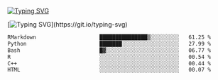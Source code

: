 [![Typing SVG](https://readme-typing-svg.demolab.com?font=Fira+Code&duration=1&pause=1000&center=true&vCenter=true&width=435&lines=Ivy+Streeter)](https://git.io/typing-svg)

[![Typing SVG](https://readme-typing-svg.demolab.com?font=Fira+Code&pause=1000&center=true&width=435&lines=Hello%2C+nice+to+meet+you!;I+am+a+researcher+in+biotech.;I+am+interested+in+bioinformatics.;I+am+self-taught+and+love+learning.;Feel+free+to+reach+out!)](https://git.io/typing-svg)
<!--START_SECTION:waka-->

```txt
RMarkdown                    ███████████████▒░░░░░░░░░   61.25 %
Python                       ███████░░░░░░░░░░░░░░░░░░   27.99 %
Bash                         █▓░░░░░░░░░░░░░░░░░░░░░░░   06.77 %
R                            ░░░░░░░░░░░░░░░░░░░░░░░░░   00.54 %
C++                          ░░░░░░░░░░░░░░░░░░░░░░░░░   00.44 %
HTML                         ░░░░░░░░░░░░░░░░░░░░░░░░░   00.07 %
```

<!--END_SECTION:waka-->
